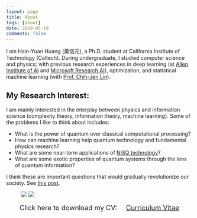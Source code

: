 ```yaml
---
layout: page
title: About
tags: [about]
date: 2019-05-19
comments: false
---
```


I am Hsin-Yuan Huang (黃信元), a Ph.D. student at California Institute of Technology (Caltech).
During undergraduate, I studied computer science and physics; with previous research experiences in deep learning (at <a href="https://allenai.org/" target="_blank">Allen Institute of AI</a> and <a href="https://www.microsoft.com/en-us/research/lab/microsoft-research-ai/" target="_blank">Microsoft Research AI</a>), optimization, and statistical machine learning (with <a href="https://scholar.google.com/citations?user=SLMkts8AAAAJ&hl=en" target="_blank">Prof. Chih-Jen Lin</a>).

## My Research Interest:

I am mainly interested in the interplay between physics and information science (complexity theory, information theory, machine learning).
Some of the problems I like to think about includes:
* What is the power of quantum over classical computational processing?
* How can machine learning help quantum technology and fundamental physics research?
* What are some near-term applications of <a href="https://arxiv.org/abs/1801.00862" target="_blank">NISQ technology</a>?
* What are some exotic properties of quantum systems through the lens of quantum information?

I think these are important questions that would gradually revolutionize our society.
See <a href="https://momohuang.github.io/PhD_Decision/" target="_blank">this post</a>.

<figure class="half">
	<img src="{{base.url}}/assets/img/me-1.jpg" class="img-disappear">
  <img src="{{base.url}}/assets/img/me-2.jpg">
</figure>

<center><span style="font-size: 130%;">Click here to download my CV: &nbsp;&nbsp;&nbsp;</span> <a href="{{base.url}}/assets/img/cv-Robert.pdf" target="_blank" class="btn btn-success"><span style="font-size: 130%;">Curriculum Vitae</span></a></center>

<!---
Our world is much more to than meets the eye. There are always fascinating equation of motion or some form of latent representation that is guiding our movement and behaviour. This is the case in physics, which is the central reason why I have the penchant for learning physics. Similarly, in machine learning, finding a good latent representation is very crucial. A good representation often accompany substantially improvement in prediction performance, e.g., take a look at my research project: [Implicit-Feedback Recommender System]({{ site.baseurl }}/research).

I am also passionate about simulating our world. By coding the fundamental principles, piece by piece, it feels like I am creating the actual object itself, which is an amazing experience. Simulation is also a very good way to test the possible underlying structure, e.g. in my research project, [Human Protein Interaction Network]({{ site.baseurl }}/research), I did a protein-network simulation to justify our modified evolutionary model. Furthermore, simulation can sometimes give insightful prediction to our real world. And most importantly, to me, the visualized simulation is very charming and fun to watch (E.g. my project on [Fluid Simulation with SPH]({{ site.baseurl }}/course)).

## My Younger Life:

During high school, I was engrossed at designing algorithms (in a more mathematical fashion). The intricacy of algorithms is fascinating, so I have devoted my first two years (almost completely) in designing and writing C/C++ codes on online judge system (ended up writing more than thousands of codes). And I have wrote many detailed solutions to problems I found interesting in [Blogspot.com](http://momo-funnycodes.blogspot.tw){:target="_blank"} (mostly in Chinese). Luckily, I was selected as the national representative to compete in the 25th International Olympiad in Informatics, and won the bronze medal. After the competition, I was permitted to take undergraduate courses (and some graduate course) in National Taiwan University (GPA: 4.3/4.3) during my last year of high school.
--->
